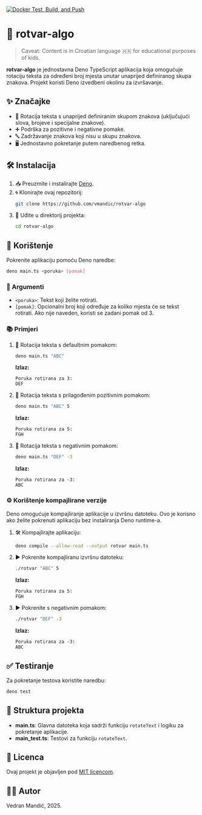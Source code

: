 [![Docker Test, Build, and Push](https://github.com/vmandic/rotvar-algo/actions/workflows/docker-build.yml/badge.svg)](https://github.com/vmandic/rotvar-algo/actions/workflows/docker-build.yml)

# 🎉 rotvar-algo

> Caveat: Content is in Croatian language 🇭🇷 for educational purposes of kids.

**rotvar-algo** je jednostavna Deno TypeScript aplikacija koja omogućuje rotaciju teksta za određeni broj mjesta unutar unaprijed definiranog skupa znakova. Projekt koristi Deno izvedbeni okolinu za izvršavanje.

## ✨ Značajke

- 🔄 Rotacija teksta s unaprijed definiranim skupom znakova (uključujući slova, brojeve i specijalne znakove).
- ➕ Podrška za pozitivne i negativne pomake.
- 🔤 Zadržavanje znakova koji nisu u skupu znakova.
- 🖥️ Jednostavno pokretanje putem naredbenog retka.

## 🛠️ Instalacija

1. 📥 Preuzmite i instalirajte [Deno](https://deno.land/).
2. 🌀 Klonirajte ovaj repozitorij:
   ```bash
   git clone https://github.com/vmandic/rotvar-algo
   ```
3. 📂 Uđite u direktorij projekta:
   ```bash
   cd rotvar-algo
   ```

## 🚀 Korištenje

Pokrenite aplikaciju pomoću Deno naredbe:

```bash
deno main.ts <poruka> [pomak]
```

### 📝 Argumenti

- `<poruka>`: Tekst koji želite rotirati.
- `[pomak]`: Opcionalni broj koji određuje za koliko mjesta će se tekst rotirati. Ako nije naveden, koristi se zadani pomak od 3.

### 📚 Primjeri

1. 🔄 Rotacija teksta s defaultnim pomakom:
   ```bash
   deno main.ts "ABC"
   ```
   **Izlaz:**
   ```
   Poruka rotirana za 3:
   DEF
   ```

2. 🔄 Rotacija teksta s prilagođenim pozitivnim pomakom:
   ```bash
   deno main.ts "ABC" 5
   ```
   **Izlaz:**
   ```
   Poruka rotirana za 5:
   FGH
   ```

3. 🔄 Rotacija teksta s negativnim pomakom:
   ```bash
   deno main.ts "DEF" -3
   ```
   **Izlaz:**
   ```
   Poruka rotirana za -3:
   ABC
   ```

### ⚙️ Korištenje kompajlirane verzije

Deno omogućuje kompajliranje aplikacije u izvršnu datoteku. Ovo je korisno ako želite pokrenuti aplikaciju bez instaliranja Deno runtime-a.

1. 🛠️ Kompajlirajte aplikaciju:
   ```bash
   deno compile --allow-read --output rotvar main.ts
   ```

2. ▶️ Pokrenite kompajliranu izvršnu datoteku:
   ```bash
   ./rotvar "ABC" 5
   ```
   **Izlaz:**
   ```
   Poruka rotirana za 5:
   FGH
   ```

3. ▶️ Pokrenite s negativnim pomakom:
   ```bash
   ./rotvar "DEF" -3
   ```
   **Izlaz:**
   ```
   Poruka rotirana za -3:
   ABC
   ```

## ✅ Testiranje

Za pokretanje testova koristite naredbu:

```bash
deno test
```

## 📂 Struktura projekta

- **main.ts**: Glavna datoteka koja sadrži funkciju `rotateText` i logiku za pokretanje aplikacije.
- **main_test.ts**: Testovi za funkciju `rotateText`.

## 📜 Licenca

Ovaj projekt je objavljen pod [MIT licencom](LICENSE).

## 👨‍💻 Autor

Vedran Mandić, 2025.